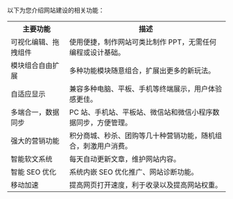 以下为您介绍网站建设的相关功能：
<table>
<tr>
<th>主要功能</th>
<th>描述</th>
</tr>
<tr>
<td>可视化编辑、拖拽组件</td>
<td>使用便捷，制作网站可类比制作 PPT，无需任何编程或设计基础。</td>
</tr>
<tr>
<td>模块组合自由扩展 </td>
<td>多种功能模块随意组合，扩展出更多的新玩法。</td>
</tr>
<tr>
<td>自适应显示</td>
<td>兼容多种电脑、平板、手机等终端展示，用户体验感更佳。</td>
</tr>
<tr>
<td>多端合一，数据同步</td>
<td>PC 站、手机站、平板站、微信站和微信小程序数据同步，方便管理。</td>
</tr>
<tr>
<td>强大的营销功能</td>
<td>积分商城、秒杀、团购等几十种营销功能，随机组合，刺激用户消费。</td>
</tr>
<tr>
<td>智能软文系统</td>
<td>每天自动更新文章，维护网站内容。</td>
</tr>
<tr>
<td>智能 SEO 优化</td>
<td>系统内嵌 SEO 优化推广、网站诊断功能。</td>
</tr>
<tr>
<td>移动加速</td>
<td>提高网页打开速度，利于收录以及提高网站权重。</td>
</tr>
</table>

